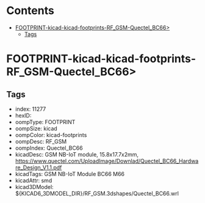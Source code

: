 



Contents
========

* [FOOTPRINT-kicad-kicad-footprints-RF_GSM-Quectel_BC66>](#footprint-kicad-kicad-footprints-rf_gsm-quectel_bc66)
	* [Tags](#tags)

# FOOTPRINT-kicad-kicad-footprints-RF_GSM-Quectel_BC66>

## Tags

- index: 11277
- hexID: 
- oompType: FOOTPRINT
- oompSize: kicad
- oompColor: kicad-footprints
- oompDesc: RF_GSM
- oompIndex: Quectel_BC66
- kicadDesc: GSM NB-IoT module, 15.8x17.7x2mm, https://www.quectel.com/UploadImage/Downlad/Quectel_BC66_Hardware_Design_V1.1.pdf
- kicadTags: GSM NB-IoT Module BC66 M66
- kicadAttr: smd
- kicad3DModel: ${KICAD6_3DMODEL_DIR}/RF_GSM.3dshapes/Quectel_BC66.wrl
